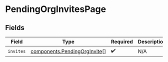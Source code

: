 # PendingOrgInvitesPage


## Fields

| Field                                                                        | Type                                                                         | Required                                                                     | Description                                                                  |
| ---------------------------------------------------------------------------- | ---------------------------------------------------------------------------- | ---------------------------------------------------------------------------- | ---------------------------------------------------------------------------- |
| `invites`                                                                    | [components.PendingOrgInvite](../../models/components/pendingorginvite.md)[] | :heavy_check_mark:                                                           | N/A                                                                          |